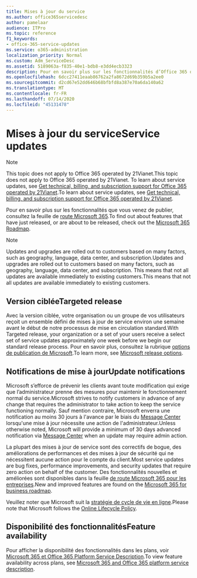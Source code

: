 ```yaml
---
title: Mises à jour du service
ms.author: office365servicedesc
author: pamelaar
audience: ITPro
ms.topic: reference
f1_keywords:
- office-365-service-updates
ms.service: o365-administration
localization_priority: Normal
ms.custom: Adm_ServiceDesc
ms.assetid: 5189063a-f835-40e1-bdb8-e3dd4ecb3323
description: Pour en savoir plus sur les fonctionnalités d’Office 365 qui viennent d’être publiées ou qui sont sur le présent, consultez la feuille de route Microsoft 365.
ms.openlocfilehash: 6dcc27411eaab86762a2fa8672d69b359b5a2ee0
ms.sourcegitcommit: d2cd67e52dd646b68bfbfd8a387e70a6da140a62
ms.translationtype: MT
ms.contentlocale: fr-FR
ms.lasthandoff: 07/14/2020
ms.locfileid: "45131478"
---
```

# <a name="service-updates"></a><span data-ttu-id="52bf6-103">Mises à jour du service</span><span class="sxs-lookup"><span data-stu-id="52bf6-103">Service updates</span></span>

> [!NOTE]
> <span data-ttu-id="52bf6-104">This topic does not apply to Office 365 operated by 21Vianet.</span><span class="sxs-lookup"><span data-stu-id="52bf6-104">This topic does not apply to Office 365 operated by 21Vianet.</span></span> <span data-ttu-id="52bf6-105">To learn about service updates, see [Get technical, billing, and subscription support for Office 365 operated by 21Vianet](https://go.microsoft.com/fwlink/?LinkID=733350&amp;clcid=0x409).</span><span class="sxs-lookup"><span data-stu-id="52bf6-105">To learn about service updates, see [Get technical, billing, and subscription support for Office 365 operated by 21Vianet](https://go.microsoft.com/fwlink/?LinkID=733350&amp;clcid=0x409).</span></span> 
  
<span data-ttu-id="52bf6-106">Pour en savoir plus sur les fonctionnalités que vous venez de publier, consultez la feuille de [route Microsoft 365](https://go.microsoft.com/fwlink/?LinkId=509914).</span><span class="sxs-lookup"><span data-stu-id="52bf6-106">To find out about features that have just released, or are about to be released, check out the [Microsoft 365 Roadmap](https://go.microsoft.com/fwlink/?LinkId=509914).</span></span>
  
> [!NOTE]
> <span data-ttu-id="52bf6-107">Updates and upgrades are rolled out to customers based on many factors, such as geography, language, data center, and subscription.</span><span class="sxs-lookup"><span data-stu-id="52bf6-107">Updates and upgrades are rolled out to customers based on many factors, such as geography, language, data center, and subscription.</span></span> <span data-ttu-id="52bf6-108">This means that not all updates are available immediately to existing customers.</span><span class="sxs-lookup"><span data-stu-id="52bf6-108">This means that not all updates are available immediately to existing customers.</span></span> 
  
## <a name="targeted-release"></a><span data-ttu-id="52bf6-109">Version ciblée</span><span class="sxs-lookup"><span data-stu-id="52bf6-109">Targeted release</span></span>

<span data-ttu-id="52bf6-110">Avec la version ciblée, votre organisation ou un groupe de vos utilisateurs reçoit un ensemble défini de mises à jour de service environ une semaine avant le début de notre processus de mise en circulation standard.</span><span class="sxs-lookup"><span data-stu-id="52bf6-110">With Targeted release, your organization or a set of your users receive a select set of service updates approximately one week before we begin our standard release process.</span></span> <span data-ttu-id="52bf6-111">Pour en savoir plus, consultez la rubrique [options de publication de Microsoft](https://docs.microsoft.com/office365/admin/manage/release-options-in-office-365?view=o365-worldwide).</span><span class="sxs-lookup"><span data-stu-id="52bf6-111">To learn more, see [Microsoft release options](https://docs.microsoft.com/office365/admin/manage/release-options-in-office-365?view=o365-worldwide).</span></span> 
  
## <a name="update-notifications"></a><span data-ttu-id="52bf6-112">Notifications de mise à jour</span><span class="sxs-lookup"><span data-stu-id="52bf6-112">Update notifications</span></span>

<span data-ttu-id="52bf6-113">Microsoft s’efforce de prévenir les clients avant toute modification qui exige que l’administrateur prenne des mesures pour maintenir le fonctionnement normal du service.</span><span class="sxs-lookup"><span data-stu-id="52bf6-113">Microsoft strives to notify customers in advance of any change that requires the administrator to take action to keep the service functioning normally.</span></span> <span data-ttu-id="52bf6-114">Sauf mention contraire, Microsoft enverra une notification au moins 30 jours à l'avance par le biais du [Message Center](https://docs.microsoft.com/office365/admin/manage/message-center?view=o365-worldwide) lorsqu'une mise à jour nécessite une action de l'administrateur.</span><span class="sxs-lookup"><span data-stu-id="52bf6-114">Unless otherwise noted, Microsoft will provide a minimum of 30 days advanced notification via [Message Center](https://docs.microsoft.com/office365/admin/manage/message-center?view=o365-worldwide) when an update may require admin action.</span></span> 
  
<span data-ttu-id="52bf6-115">La plupart des mises à jour de service sont des correctifs de bogue, des améliorations de performances et des mises à jour de sécurité qui ne nécessitent aucune action pour le compte du client.</span><span class="sxs-lookup"><span data-stu-id="52bf6-115">Most service updates are bug fixes, performance improvements, and security updates that require zero action on behalf of the customer.</span></span> <span data-ttu-id="52bf6-116">Des fonctionnalités nouvelles et améliorées sont disponibles dans la feuille [de route Microsoft 365 pour les entreprises](https://roadmap.office.com/).</span><span class="sxs-lookup"><span data-stu-id="52bf6-116">New and improved features are found on the [Microsoft 365 for business roadmap](https://roadmap.office.com/).</span></span>
  
<span data-ttu-id="52bf6-117">Veuillez noter que Microsoft suit la [stratégie de cycle de vie en ligne](https://support.microsoft.com/lifecycle#gp/osslpolicy).</span><span class="sxs-lookup"><span data-stu-id="52bf6-117">Please note that Microsoft follows the [Online Lifecycle Policy](https://support.microsoft.com/lifecycle#gp/osslpolicy).</span></span>
  
## <a name="feature-availability"></a><span data-ttu-id="52bf6-118">Disponibilité des fonctionnalités</span><span class="sxs-lookup"><span data-stu-id="52bf6-118">Feature availability</span></span>

<span data-ttu-id="52bf6-119">Pour afficher la disponibilité des fonctionnalités dans les plans, voir [Microsoft 365 et Office 365 Platform Service Description](office-365-platform-service-description.md).</span><span class="sxs-lookup"><span data-stu-id="52bf6-119">To view feature availability across plans, see [Microsoft 365 and Office 365 platform service description](office-365-platform-service-description.md).</span></span>
  

